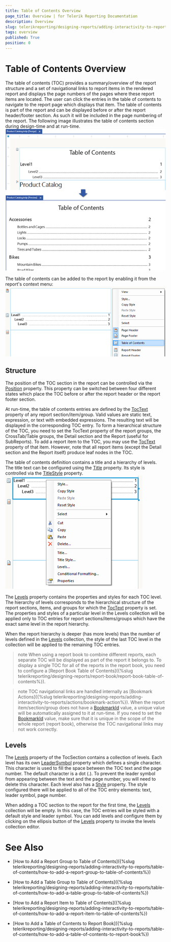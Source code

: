 ```yaml
---
title: Table of Contents Overview
page_title: Overview | for Telerik Reporting Documentation
description: Overview
slug: telerikreporting/designing-reports/adding-interactivity-to-reports/table-of-contents/overview
tags: overview
published: True
position: 0
---
```


# Table of Contents Overview



The table of contents (TOC) provides a summary/overview of the report structure and a set of navigational links to report items in the rendered report          and displays the page numbers of the pages where these report items are located.         The user can click the entries in the table of contents to navigate to the report page which displays that item. The table of contents is part of the report and can be         displayed before or after the report header/footer section. As such it will be included in the page numbering of the report. The following image illustrates the table of contents         section during design-time and at run-time.         
  ![toc 01](images/toc01.png)

The table of contents can be added to the report by enabling it from the report's context menu:         
  ![toc Report Context Menu](images/tocReportContextMenu.png)

## Structure

The position of the TOC section in the report can be controlled via the [Position](/reporting/api/Telerik.Reporting.TocSection#Telerik_Reporting_TocSection_Position) property.           This property can be switched between four different states which place the TOC before or after the report header or the report footer section.         

At run-time, the table of contents entries are defined by the [TocText](/reporting/api/Telerik.Reporting.ReportItemBase#Telerik_Reporting_ReportItemBase_TocText)            property of any report section/item/group. Valid values are static text, expression, or text with embedded expressions. The resulting text will be displayed in the corresponding TOC entry.           To form a hierarchical structure of the TOC, you need to set the TocText property of the report groups, the CrossTab/Table groups, the Detail section and the Report (useful for SubReports).           To add a report item to the TOC, you may use the [TocText](/reporting/api/Telerik.Reporting.ReportItemBase#Telerik_Reporting_ReportItemBase_TocText) property of that item. However,            note that all report items (except the Detail section and the Report itself) produce leaf nodes in the TOC.         

The table of contents definition contains a title and a hierarchy of levels. The title text can be configured using the            [Title](/reporting/api/Telerik.Reporting.TocSection#Telerik_Reporting_TocSection_Title)           property. Its style is controlled via the [TitleStyle](/reporting/api/Telerik.Reporting.TocSection#Telerik_Reporting_TocSection_TitleStyle) property.           
  ![toc Context Menu](images/tocContextMenu.png)

The [Levels](/reporting/api/Telerik.Reporting.TocSection#Telerik_Reporting_TocSection_Levels) property contains the properties and styles for each TOC level.            The hierarchy of levels corresponds to the hierarchical structure of the report sections, items, and groups           for which the [TocText](/reporting/api/Telerik.Reporting.ReportItemBase#Telerik_Reporting_ReportItemBase_TocText) property is set.            The properties and styles of a particular level in the Levels collection will be applied only to TOC entries for report sections/items/groups           which have the exact same level in the report hierarchy.         

When the report hierarchy is deeper (has more levels) than the number of levels defined in the            [Levels](/reporting/api/Telerik.Reporting.TocSection#Telerik_Reporting_TocSection_Levels) collection, the style of the last TOC level in the collection will be applied           to the remaining TOC entries.         

>note When using a report book to combine different reports, each separate TOC will be displayed as part of the report it belongs to. To display a single TOC for all of the reports              in the report book, you need to configure a [Report Book Table of Contents]({%slug telerikreporting/designing-reports/report-book/report-book-table-of-contents%}).           


>note TOC navigational links are handled internally as [Bookmark Actions]({%slug telerikreporting/designing-reports/adding-interactivity-to-reports/actions/bookmark-action%}). When the report item/section/group             does not have a [BookmarkId](/reporting/api/Telerik.Reporting.ReportItemBase#Telerik_Reporting_ReportItemBase_BookmarkId) value, a unique value will be automatically assigned to it             at run-time. If you need to set the [BookmarkId](/reporting/api/Telerik.Reporting.ReportItemBase#Telerik_Reporting_ReportItemBase_BookmarkId) value, make sure that it is unique in the scope             of the whole report (report book), otherwise the TOC navigational links may not work correctly.           


## Levels

The [Levels](/reporting/api/Telerik.Reporting.TocSection#Telerik_Reporting_TocSection_Levels) property of the TocSection contains a collection of levels.            Each level has its own [LeaderSymbol](/reporting/api/Telerik.Reporting.TocLevel#Telerik_Reporting_TocLevel_LeaderSymbol)           property which defines a single character. This character is used to fill the space between the TOC text and the page number. The default character is a dot (.).           To prevent the leader symbol from appearing between the text and the page number, you will need to delete this character.           Each level also has a [Style](/reporting/api/Telerik.Reporting.Drawing#Telerik_Reporting_Drawing_Style) property.            The style configured there will be applied to all of the TOC entry elements: text, leader symbol, page number.         

When adding a TOC section to the report for the first time, the [Levels](/reporting/api/Telerik.Reporting.TocSection#Telerik_Reporting_TocSection_Levels)           collection will be empty. In this case, the TOC entries will be styled with a           default style and leader symbol. You can add levels and configure them by clicking on the ellipsis button of the            [Levels](/reporting/api/Telerik.Reporting.TocSection#Telerik_Reporting_TocSection_Levels) property to invoke the           levels collection editor.         

# See Also


 * [How to Add a Report Group to Table of Contents]({%slug telerikreporting/designing-reports/adding-interactivity-to-reports/table-of-contents/how-to-add-a-report-group-to-table-of-contents%})

 * [How to Add a Table Group to Table of Contents]({%slug telerikreporting/designing-reports/adding-interactivity-to-reports/table-of-contents/how-to-add-a-table-group-to-table-of-contents%})

 * [How to Add a Report Item to Table of Contents]({%slug telerikreporting/designing-reports/adding-interactivity-to-reports/table-of-contents/how-to-add-a-report-item-to-table-of-contents%})

 * [How to Add a Table of Contents to Report Book]({%slug telerikreporting/designing-reports/adding-interactivity-to-reports/table-of-contents/how-to-add-a-table-of-contents-to-report-book%})
